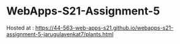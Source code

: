 # WebApps-S21-Assignment-5
Hosted at : <https://44-563-web-apps-s21.github.io/webapps-s21-assignment-5-jarugulavenkat7/plants.html>
